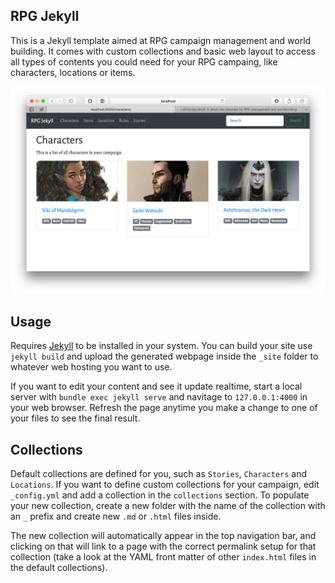 RPG Jekyll
-------------

This is a Jekyll template aimed at RPG campaign management and world building. It comes with custom collections and basic web layout to access all types of contents you could need for your RPG campaing, like characters, locations or items.

![Screenshot](screenshot.jpg)

## Usage

Requires [Jekyll](https://jekyllrb.com) to be installed in your system. You can build your site use `jekyll build` and upload the generated webpage inside the `_site` folder to whatever web hosting you want to use.

If you want to edit your content and see it update realtime, start a local server with `bundle exec jekyll serve` and navitage to `127.0.0.1:4000` in your web browser. Refresh the page anytime you make a change to one of your files to see the final result. 

## Collections

Default collections are defined for you, such as `Stories`, `Characters` and `Locations`. If you want to define custom collections for your campaign, edit `_config.yml` and add a collection in the `collections` section. To populate your new collection, create a new folder with the name of the collection with an `_` prefix and create new `.md` or `.html` files inside.

The new collection will automatically appear in the top navigation bar, and clicking on that will link to a page with the correct permalink setup for that collection (take a look at the YAML front matter of other `index.html` files in the default collections).
